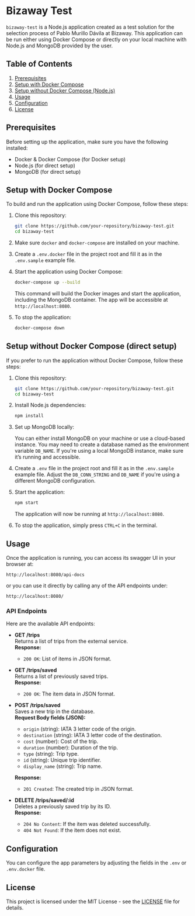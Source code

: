 
# Bizaway Test

`bizaway-test` is a Node.js application created as a test solution for the selection process of Pablo Murillo Dávila at Bizaway. This application can be run either using Docker Compose or directly on your local machine with Node.js and MongoDB provided by the user.

## Table of Contents
1. [Prerequisites](#prerequisites)
2. [Setup with Docker Compose](#setup-with-docker-compose)
3. [Setup without Docker Compose (Node.js)](#setup-without-docker-compose-nodejs)
4. [Usage](#usage)
5. [Configuration](#configuration)
6. [License](#license)

## Prerequisites

Before setting up the application, make sure you have the following installed:

- Docker & Docker Compose (for Docker setup)
- Node.js (for direct setup)
- MongoDB (for direct setup)

## Setup with Docker Compose

To build and run the application using Docker Compose, follow these steps:

1. Clone this repository:

   ```bash
   git clone https://github.com/your-repository/bizaway-test.git
   cd bizaway-test
   ```

2. Make sure `docker` and `docker-compose` are installed on your machine.

3. Create a `.env.docker` file in the project root and fill it as in the `.env.sample` example file.

4. Start the application using Docker Compose:

   ```bash
   docker-compose up --build
   ```

   This command will build the Docker images and start the application, including the MongoDB container. The app will be accessible at `http://localhost:8080`.

5. To stop the application:

   ```bash
   docker-compose down
   ```

## Setup without Docker Compose (direct setup)

If you prefer to run the application without Docker Compose, follow these steps:

1. Clone this repository:

   ```bash
   git clone https://github.com/your-repository/bizaway-test.git
   cd bizaway-test
   ```

2. Install Node.js dependencies:

   ```bash
   npm install
   ```

3. Set up MongoDB locally:

   You can either install MongoDB on your machine or use a cloud-based instance. You may need to create a database named as the environment variable `DB_NAME`. If you're using a local MongoDB instance, make sure it’s running and accessible.

4. Create a `.env` file in the project root and fill it as in the `.env.sample` example file. Adjust the `DB_CONN_STRING` and `DB_NAME` if you're using a different MongoDB configuration.

5. Start the application:

   ```bash
   npm start
   ```

   The application will now be running at `http://localhost:8080`.

6. To stop the application, simply press `CTRL+C` in the terminal.

## Usage

Once the application is running, you can access its swagger UI in your browser at:

```
http://localhost:8080/api-docs
```

or you can use it directly by calling any of the API endpoints under:

```
http://localhost:8080/
```

### API Endpoints

Here are the available API endpoints:

- **GET /trips**  
  Returns a list of trips from the external service.  
  **Response:**  
  - `200 OK`: List of items in JSON format.

- **GET /trips/saved**  
  Returns a list of previously saved trips.  
  **Response:**  
  - `200 OK`: The item data in JSON format.  

- **POST /trips/saved**  
  Saves a new trip in the database.  
  **Request Body fields (JSON):**  
  - `origin` (string): IATA 3 letter code of the origin.  
  - `destination` (string): IATA 3 letter code of the destination.
  - `cost` (number): Cost of the trip.
  - `duration` (number): Duration of the trip.
  - `type` (string): Trip type.
  - `id` (string): Unique trip identifier.
  - `display_name` (string): Trip name.

  **Response:**  
  - `201 Created`: The created trip in JSON format.

- **DELETE /trips/saved/:id**  
  Deletes a previously saved trip by its ID.  
  **Response:**  
  - `204 No Content`: If the item was deleted successfully.  
  - `404 Not Found`: If the item does not exist.

## Configuration

You can configure the app parameters by adjusting the fields in the `.env` or `.env.docker` file.

## License

This project is licensed under the MIT License - see the [LICENSE](LICENSE) file for details.
```
